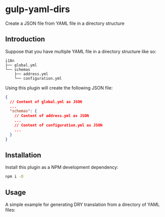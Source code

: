 # gulp-yaml-dirs
Create a JSON file from YAML file in a directory structure

## Introduction
Suppose that you have multiple YAML file in a directory structure like so:
```
i18n
├── global.yml
└── schemas
    ├── address.yml
    └── configuration.yml
```

Using this plugin will create the following JSON file:
```json
{
  // Content of global.yml as JSON
  ...
  "schemas": {
    // Content of address.yml as JSON
    ...
    // Content of configuration.yml as JSON
    ...
  }
}
```

## Installation
Install this plugin as a NPM development dependency:
```sh
npm i -D
```

## Usage
A simple example for generating DRY translation from a directory of YAML files:
```coffee

```
